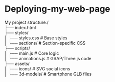 # Deploying-my-web-page

My project structure./  
├── index.html  
├── styles/  
│   ├── styles.css        # Base styles  
│   └── sections/         # Section-specific CSS  
├── scripts/  
│   ├── main.js           # Core logic  
│   └── animations.js     # GSAP/Three.js code  
├── assets/  
│   ├── icons/            # SVG social icons  
│   └── 3d-models/        # Smartphone GLB files  
